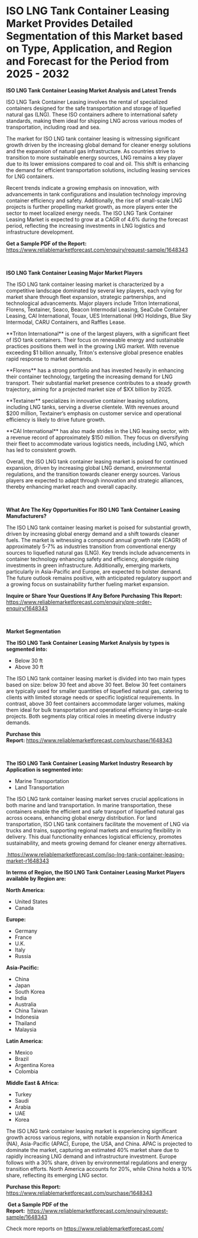 <p><h1>ISO LNG Tank Container Leasing Market Provides Detailed Segmentation of this Market based on Type, Application, and Region and Forecast for the Period from 2025 - 2032</h1></p><p><strong>ISO LNG Tank Container Leasing Market Analysis and Latest Trends</strong></p>
<p><p>ISO LNG Tank Container Leasing involves the rental of specialized containers designed for the safe transportation and storage of liquefied natural gas (LNG). These ISO containers adhere to international safety standards, making them ideal for shipping LNG across various modes of transportation, including road and sea.</p><p>The market for ISO LNG tank container leasing is witnessing significant growth driven by the increasing global demand for cleaner energy solutions and the expansion of natural gas infrastructure. As countries strive to transition to more sustainable energy sources, LNG remains a key player due to its lower emissions compared to coal and oil. This shift is enhancing the demand for efficient transportation solutions, including leasing services for LNG containers.</p><p>Recent trends indicate a growing emphasis on innovation, with advancements in tank configurations and insulation technology improving container efficiency and safety. Additionally, the rise of small-scale LNG projects is further propelling market growth, as more players enter the sector to meet localized energy needs. The ISO LNG Tank Container Leasing Market is expected to grow at a CAGR of 4.6% during the forecast period, reflecting the increasing investments in LNG logistics and infrastructure development.</p></p>
<p><strong>Get a Sample PDF of the Report:&nbsp;</strong> <a href="https://www.reliablemarketforecast.com/enquiry/request-sample/1648343?utm_campaign=3458&utm_medium=2&utm_source=Github&utm_content=ia&utm_term=25032025&utm_id=iso-lng-tank-container-leasing">https://www.reliablemarketforecast.com/enquiry/request-sample/1648343</a></p>
<p>&nbsp;</p>
<p><strong>ISO LNG Tank Container Leasing Major Market Players</strong></p>
<p><p>The ISO LNG tank container leasing market is characterized by a competitive landscape dominated by several key players, each vying for market share through fleet expansion, strategic partnerships, and technological advancements. Major players include Triton International, Florens, Textainer, Seaco, Beacon Intermodal Leasing, SeaCube Container Leasing, CAI International, Touax, UES International (HK) Holdings, Blue Sky Intermodal, CARU Containers, and Raffles Lease.</p><p>**Triton International** is one of the largest players, with a significant fleet of ISO tank containers. Their focus on renewable energy and sustainable practices positions them well in the growing LNG market. With revenue exceeding $1 billion annually, Triton's extensive global presence enables rapid response to market demands.</p><p>**Florens** has a strong portfolio and has invested heavily in enhancing their container technology, targeting the increasing demand for LNG transport. Their substantial market presence contributes to a steady growth trajectory, aiming for a projected market size of $XX billion by 2025.</p><p>**Textainer** specializes in innovative container leasing solutions, including LNG tanks, serving a diverse clientele. With revenues around $200 million, Textainer’s emphasis on customer service and operational efficiency is likely to drive future growth.</p><p>**CAI International** has also made strides in the LNG leasing sector, with a revenue record of approximately $150 million. They focus on diversifying their fleet to accommodate various logistics needs, including LNG, which has led to consistent growth.</p><p>Overall, the ISO LNG tank container leasing market is poised for continued expansion, driven by increasing global LNG demand, environmental regulations, and the transition towards cleaner energy sources. Various players are expected to adapt through innovation and strategic alliances, thereby enhancing market reach and overall capacity.</p></p>
<p>&nbsp;</p>
<p><strong>What Are The Key Opportunities For ISO LNG Tank Container Leasing Manufacturers?</strong></p>
<p><p>The ISO LNG tank container leasing market is poised for substantial growth, driven by increasing global energy demand and a shift towards cleaner fuels. The market is witnessing a compound annual growth rate (CAGR) of approximately 5-7% as industries transition from conventional energy sources to liquefied natural gas (LNG). Key trends include advancements in container technology enhancing safety and efficiency, alongside rising investments in green infrastructure. Additionally, emerging markets, particularly in Asia-Pacific and Europe, are expected to bolster demand. The future outlook remains positive, with anticipated regulatory support and a growing focus on sustainability further fueling market expansion.</p></p>
<p><strong>Inquire or Share Your Questions If Any Before Purchasing This Report:</strong> <a href="https://www.reliablemarketforecast.com/enquiry/pre-order-enquiry/1648343?utm_campaign=3458&utm_medium=2&utm_source=Github&utm_content=ia&utm_term=25032025&utm_id=iso-lng-tank-container-leasing">https://www.reliablemarketforecast.com/enquiry/pre-order-enquiry/1648343</a></p>
<p>&nbsp;</p>
<p><strong>Market Segmentation</strong></p>
<p><strong>The ISO LNG Tank Container Leasing Market Analysis by types is segmented into:</strong></p>
<p><ul><li>Below 30 ft</li><li>Above 30 ft</li></ul></p>
<p><p>The ISO LNG tank container leasing market is divided into two main types based on size: below 30 feet and above 30 feet. Below 30 feet containers are typically used for smaller quantities of liquefied natural gas, catering to clients with limited storage needs or specific logistical requirements. In contrast, above 30 feet containers accommodate larger volumes, making them ideal for bulk transportation and operational efficiency in large-scale projects. Both segments play critical roles in meeting diverse industry demands.</p></p>
<p><strong>Purchase this Report:&nbsp;</strong><a href="https://www.reliablemarketforecast.com/purchase/1648343?utm_campaign=3458&utm_medium=2&utm_source=Github&utm_content=ia&utm_term=25032025&utm_id=iso-lng-tank-container-leasing">https://www.reliablemarketforecast.com/purchase/1648343</a></p>
<p>&nbsp;</p>
<p><strong>The ISO LNG Tank Container Leasing Market Industry Research by Application is segmented into:</strong></p>
<p><ul><li>Marine Transportation</li><li>Land Transportation</li></ul></p>
<p><p>The ISO LNG tank container leasing market serves crucial applications in both marine and land transportation. In marine transportation, these containers enable the efficient and safe transport of liquefied natural gas across oceans, enhancing global energy distribution. For land transportation, ISO LNG tank containers facilitate the movement of LNG via trucks and trains, supporting regional markets and ensuring flexibility in delivery. This dual functionality enhances logistical efficiency, promotes sustainability, and meets growing demand for cleaner energy alternatives.</p></p>
<p><a href="https://www.reliablemarketforecast.com/iso-lng-tank-container-leasing-market-r1648343?utm_campaign=3458&utm_medium=2&utm_source=Github&utm_content=ia&utm_term=25032025&utm_id=iso-lng-tank-container-leasing">&nbsp;https://www.reliablemarketforecast.com/iso-lng-tank-container-leasing-market-r1648343</a></p>
<p><strong>In terms of Region, the ISO LNG Tank Container Leasing Market Players available by Region are:</strong></p>
<p>
    <p> <strong> North America: </strong>
        <ul>
            <li>United States</li>
            <li>Canada</li>
        </ul>
        </p> 
    <p> <strong> Europe: </strong>
        <ul>
            <li>Germany</li>
            <li>France</li>
            <li>U.K.</li>
            <li>Italy</li>
            <li>Russia</li>
        </ul>
        </p> 
    <p> <strong> Asia-Pacific: </strong>
        <ul>
            <li>China</li>
            <li>Japan</li>
            <li>South Korea</li>
            <li>India</li>
            <li>Australia</li>
            <li>China Taiwan</li>
            <li>Indonesia</li>
            <li>Thailand</li>
            <li>Malaysia</li>
        </ul>
        </p> 
    <p> <strong> Latin America: </strong>
        <ul>
            <li>Mexico</li>
            <li>Brazil</li>
            <li>Argentina Korea</li>
            <li>Colombia</li>
        </ul>
        </p> 
    <p> <strong> Middle East & Africa: </strong>
        <ul>
            <li>Turkey</li>
            <li>Saudi</li>
            <li>Arabia</li>
            <li>UAE</li>
            <li>Korea</li>
        </ul>
    </p>
    </p>
<p><p>The ISO LNG tank container leasing market is experiencing significant growth across various regions, with notable expansion in North America (NA), Asia-Pacific (APAC), Europe, the USA, and China. APAC is projected to dominate the market, capturing an estimated 40% market share due to rapidly increasing LNG demand and infrastructure investment. Europe follows with a 30% share, driven by environmental regulations and energy transition efforts. North America accounts for 20%, while China holds a 10% share, reflecting its emerging LNG sector.</p></p>
<p><strong>Purchase this Report: </strong><a href="https://www.reliablemarketforecast.com/purchase/1648343?utm_campaign=3458&utm_medium=2&utm_source=Github&utm_content=ia&utm_term=25032025&utm_id=iso-lng-tank-container-leasing">https://www.reliablemarketforecast.com/purchase/1648343</a></p>
<p>&nbsp;<strong>Get a Sample PDF of the Report:&nbsp;&nbsp;</strong><a href="https://www.reliablemarketforecast.com/enquiry/request-sample/1648343?utm_campaign=3458&utm_medium=2&utm_source=Github&utm_content=ia&utm_term=25032025&utm_id=iso-lng-tank-container-leasing">https://www.reliablemarketforecast.com/enquiry/request-sample/1648343</a></p>
<p><strong></strong></p>
<p>Check more reports on <a href="https://www.reliablemarketforecast.com/?utm_campaign=3458&utm_medium=2&utm_source=Github&utm_content=ia&utm_term=25032025&utm_id=iso-lng-tank-container-leasing">https://www.reliablemarketforecast.com/</a></p>